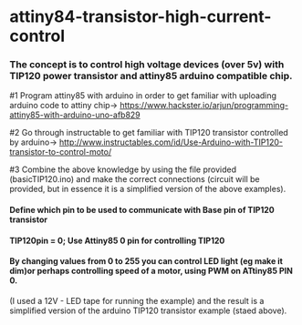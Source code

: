 # attiny84-transistor-high-current-control


### The concept is to control high voltage devices (over 5v) with TIP120 power transistor and attiny85 arduino compatible chip.


#1  Program attiny85 with arduino in order to get familiar with uploading arduino code to attiny chip-> https://www.hackster.io/arjun/programming-attiny85-with-arduino-uno-afb829

#2 Go through instructable  to get familiar with TIP120 transistor controlled by arduino-> http://www.instructables.com/id/Use-Arduino-with-TIP120-transistor-to-control-moto/ 

#3 Combine the above knowledge by using the file provided (basicTIP120.ino) and make the correct connections (circuit will be provided, but in essence it is a simplified version of the above examples).
#### Define which pin to be used to communicate with Base pin of TIP120 transistor
#### TIP120pin = 0; Use Attiny85 0 pin for controlling TIP120


#### By changing values from 0 to 255 you can control  LED light (eg make it dim)or perhaps controlling speed of a motor, using PWM on ATtiny85 PIN 0. 

(I used a 12V - LED tape for running the example) and the result is  a simplified version of the  arduino TIP120 transistor example (staed above).

